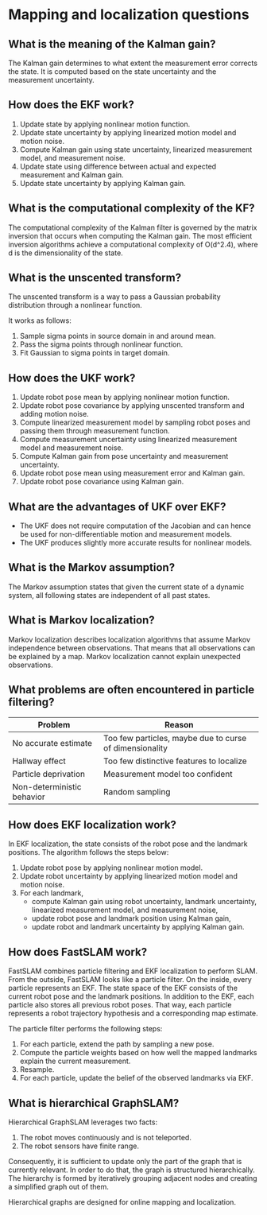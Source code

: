# Mapping and localization questions

## What is the meaning of the Kalman gain?

The Kalman gain determines to what extent the measurement error corrects the state.
It is computed based on the state uncertainty and the measurement uncertainty.

## How does the EKF work?

1. Update state by applying nonlinear motion function.
2. Update state uncertainty by applying linearized motion model and motion noise.
3. Compute Kalman gain using state uncertainty, linearized measurement model, and measurement noise.
4. Update state using difference between actual and expected measurement and Kalman gain.
5. Update state uncertainty by applying Kalman gain.

## What is the computational complexity of the KF?

The computational complexity of the Kalman filter is governed by the matrix inversion that occurs when computing the Kalman gain.
The most efficient inversion algorithms achieve a computational complexity of O(d^2.4), where d is the dimensionality of the state.

## What is the unscented transform?

The unscented transform is a way to pass a Gaussian probability distribution through a nonlinear function.

It works as follows:

1. Sample sigma points in source domain in and around mean.
2. Pass the sigma points through nonlinear function.
3. Fit Gaussian to sigma points in target domain.

## How does the UKF work?

1. Update robot pose mean by applying nonlinear motion function.
2. Update robot pose covariance by applying unscented transform and adding motion noise.
3. Compute linearized measurement model by sampling robot poses and passing them through measurement function.
4. Compute measurement uncertainty using linearized measurement model and measurement noise.
5. Compute Kalman gain from pose uncertainty and measurement uncertainty.
6. Update robot pose mean using measurement error and Kalman gain.
7. Update robot pose covariance using Kalman gain.

## What are the advantages of UKF over EKF?

* The UKF does not require computation of the Jacobian and can hence be used for non-differentiable motion and measurement models.
* The UKF produces slightly more accurate results for nonlinear models.

## What is the Markov assumption?

The Markov assumption states that given the current state of a dynamic system, all following states are independent of all past states.

## What is Markov localization?

Markov localization describes localization algorithms that assume Markov independence between observations.
That means that all observations can be explained by a map.
Markov localization cannot explain unexpected observations.

## What problems are often encountered in particle filtering?

| Problem | Reason |
| --- | --- |
| No accurate estimate | Too few particles, maybe due to curse of dimensionality |
| Hallway effect | Too few distinctive features to localize |
| Particle deprivation | Measurement model too confident |
| Non-deterministic behavior | Random sampling |

## How does EKF localization work?

In EKF localization, the state consists of the robot pose and the landmark positions.
The algorithm follows the steps below:

1. Update robot pose by applying nonlinear motion model.
2. Update robot uncertainty by applying linearized motion model and motion noise.
3. For each landmark,
    * compute Kalman gain using robot uncertainty, landmark uncertainty, linearized measurement model, and measurement noise,
    * update robot pose and landmark position using Kalman gain,
    * update robot and landmark uncertainty by applying Kalman gain.

## How does FastSLAM work?

FastSLAM combines particle filtering and EKF localization to perform SLAM.
From the outside, FastSLAM looks like a particle filter.
On the inside, every particle represents an EKF.
The state space of the EKF consists of the current robot pose and the landmark positions.
In addition to the EKF, each particle also stores all previous robot poses.
That way, each particle represents a robot trajectory hypothesis and a corresponding map estimate.

The particle filter performs the following steps:

1. For each particle, extend the path by sampling a new pose.
2. Compute the particle weights based on how well the mapped landmarks explain the current measurement.
3. Resample.
4. For each particle, update the belief of the observed landmarks via EKF.

## What is hierarchical GraphSLAM?

Hierarchical GraphSLAM leverages two facts:

1. The robot moves continuously and is not teleported.
2. The robot sensors have finite range.

Consequently, it is sufficient to update only the part of the graph that is currently relevant.
In order to do that, the graph is structured hierarchically.
The hierarchy is formed by iteratively grouping adjacent nodes and creating a simplified graph out of them.

Hierarchical graphs are designed for online mapping and localization.
